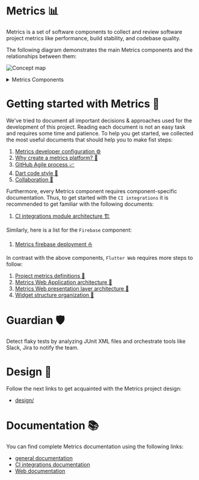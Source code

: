# Metrics :bar_chart:

Metrics is a set of software components to collect and review software project metrics like performance, build stability, and codebase quality.

The following diagram demonstrates the main Metrics components and the relationships between them:

![Concept map](http://www.plantuml.com/plantuml/proxy?cache=no&fmt=svg&src=https://raw.githubusercontent.com/platform-platform/monorepo/master/concept_map.puml)

<details>
  <summary>Metrics Components</summary>

### CI integrations

A CLI application that integrates with popular CI tools to collect software project metrics.

### Core

A Dart package that provides a common classes to use within Metrics applications.

### Firebase

A `Firebase` instance that provides the Firestore, Firebase Cloud Functions services and ability to deploy the application on Firebase Hosting. Also, provides an Analytics service used to gather and store the analytics data (this service is optional and may not be configured during deployment).

Firebase Analytics is optional and may not be configured during deployment.

### Flutter Web

A `Flutter Web` application that displays project metrics on easy to navigate Dashboard.

### Deploy CLI

A `Deploy CLI` is a command-line tool that simplifies the deployment of Metrics components (Flutter Web application, Cloud Functions, etc.) 

### Dart Cloud Functions 

A `Dart Cloud Functions` is a serverless backend code deployed on Firebase that simplifies data managing for other Metrics components.

### Sentry

A `Sentry` service helps to store any logs and monitor runtime errors.

Sentry is optional and may not be configured during deployment.

</details>

# Getting started with Metrics :beginner:

We've tried to document all important decisions & approaches used for the development of this project. Reading each document is not an easy task and requires some time and patience. To help you get started, we collected the most useful documents that should help you to make fist steps:

1. [Metrics developer configuration :gear:](docs/14_developer_configuration.md)
2. [Why create a metrics platform? :thinking:](docs/01_design_doc.md)
3. [GitHub Agile process :chart_with_upwards_trend:](docs/02_process.md)
4. [Dart code style :nail_care:](docs/09_dart_code_style.md)
5. [Collaboration :raised_hands:](docs/10_collaboration.md)

Furthermore, every Metrics component requires component-specific documentation. Thus, to get started with the `CI integrations` it is recommended to get familiar with the following documents: 
1. [CI integrations module architecture :building_construction:](metrics/ci_integrations/docs/01_ci_integration_module_architecture.md)

Similarly, here is a list for the `Firebase` component:
1. [Metrics firebase deployment :boat:](docs/08_firebase_deployment.md)

In contrast with the above components, `Flutter Web` requires more steps to follow: 
1. [Project metrics definitions :book:](docs/05_project_metrics.md)
2. [Metrics Web Application architecture :walking:](metrics/web/docs/01_metrics_web_application_architecture.md)
3. [Metrics Web presentation layer architecture :running:](metrics/web/docs/02_presentation_layer_architecture.md)
4. [Widget structure organization :bicyclist:](metrics/web/docs/03_widget_structure_organization.md)

# Guardian :shield:

Detect flaky tests by analyzing JUnit XML files and orchestrate tools like Slack, Jira to notify the team.

# Design :art:

Follow the next links to get acquainted with the Metrics project design: 
- [design/](design/)

# Documentation :books:

You can find complete Metrics documentation using the following links:
- [general documentation](docs/)
- [CI integrations documentation](metrics/ci_integrations/docs/)
- [Web documentation](metrics/web/docs/)
